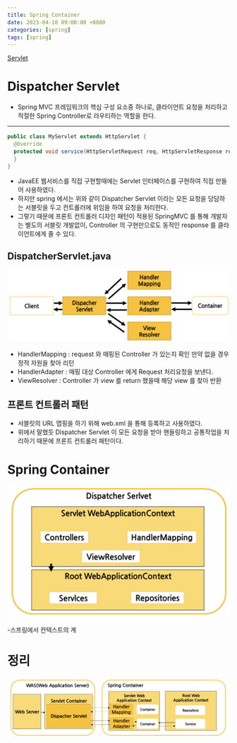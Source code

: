 ```yaml
---
title: Spring Container
date: 2023-04-10 09:00:00 +0800
categories: [spring]
tags: [spring]
---
```


[Servlet](https://sangwoong12.github.io/posts/servlet/)

# Dispatcher Servlet
- Spring MVC 프레임워크의 핵심 구성 요소중 하나로, 클라이언트 요청을 처리하고 적절한 Spring Controller로 라우티하는 역할을 한다.
---

```java
public class MyServlet extends HttpServlet {
  @Override
  protected void service(HttpServletRequest req, HttpServletResponse resp) throws ServletException, IOException {
  }
}
```
- JavaEE 웹서비스를 직접 구현할때에는 Servlet 인터페이스를 구현하여 직접 만들어 사용하였다.
- 하지만 spring 에서는 위와 같이 Dispatcher Servlet 이라는 모든 요청을 당담하는 서블릿을 두고 컨트롤러에 위임을 하여 요청을 처리한다.
- 그렇기 때문에 프론트 컨트롤러 디자인 패턴이 적용된 SpringMVC 를 통해 개발자는 별도의 서블릿 개발없이, Controller 의 구현만으로도 동적인 response 를 클라이언트에게 줄 수 있다.

## DispatcherServlet.java

<img src="/images/spring-container/dispatcher-servlet-cycle.png">

- HandlerMapping : request 와 매핑된 Controller 가 있는지 확인 만약 없을 경우 정적 자원을 찾아 리턴
- HandlerAdapter : 매핑 대상 Controller 에게 Request 처리요청을 보낸다.
- ViewResolver : Controller 가 view 를 return 했을때 해당 view 를 찾아 반환


## 프론트 컨트롤러 패턴
- 서블릿의 URL 맵핑을 하기 위해 web.xml 을 통해 등록하고 사용하였다.
- 위에서 말했듯 Dispatcher Servlet 이 모든 요청을 받아 핸들링하고 공통작업을 처리하기 때문에 프론트 컨트롤러 패턴이다.

# Spring Container

<img src="/images/spring-container/spring-container-cycle.png">

-스프링에서 컨텍스트의 계


# 정리
<img src="/images/spring-container/spring-container.png">

